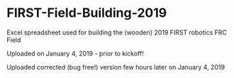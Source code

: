 # FIRST-Field-Building-2019
Excel spreadsheet used for building the (wooden) 2019 FIRST robotics FRC Field

Uploaded on January 4, 2019 - prior to kickoff!

Uploaded corrected (bug free!) version few hours later on January 4, 2019
